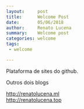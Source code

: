 ```yaml
---
layout:     post
title:      Welcome Post
date:       05/06/2018
author:     Renato Lucena
summary:    Welcome post
categories: welcome
tags:
 - welcome

---
```


Plataforma de sites do github.

Outros dois blogs

http://renatolucena.ml
<br/>
http://renatolucena.top
